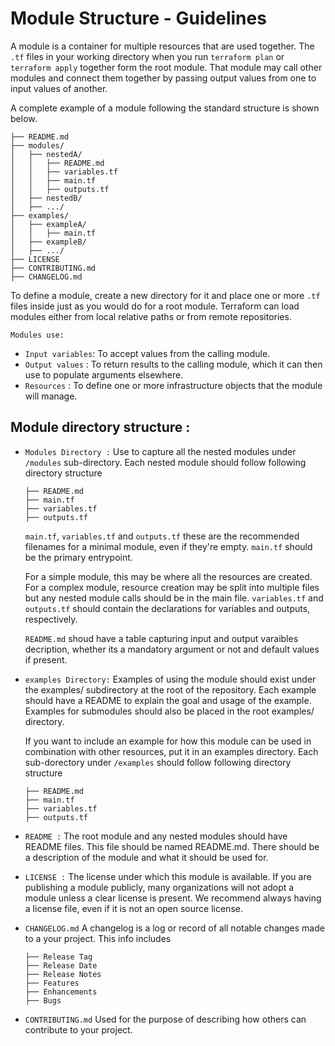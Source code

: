 # Module Structure - Guidelines

A module is a container for multiple resources that are used together. The `.tf` files in your working directory when you run `terraform plan` or `terraform apply` together form the root module. That module may call other modules and connect them together by passing output values from one to input values of another.

A complete example of a module following the standard structure is shown below.

```
├── README.md
├── modules/
│   ├── nestedA/
│   │   ├── README.md
│   │   ├── variables.tf
│   │   ├── main.tf
│   │   ├── outputs.tf
│   ├── nestedB/
│   ├── .../
├── examples/
│   ├── exampleA/
│   │   ├── main.tf
│   ├── exampleB/
│   ├── .../
├── LICENSE
├── CONTRIBUTING.md
├── CHANGELOG.md
```

To define a module, create a new directory for it and place one or more `.tf` files inside just as you would do for a root module. Terraform can load modules either from local relative paths or from remote repositories.

`Modules use:`

* `Input variables`:  To accept values from the calling module.
* `Output values`  :  To return results to the calling module, which it can then use to populate arguments elsewhere.
* `Resources`      :  To define one or more infrastructure objects that the module will manage.

## Module directory structure :

* `Modules Directory :` Use to capture all the nested modules under `/modules` sub-directory. Each nested module should follow following directory structure
  
  ```
  ├── README.md
  ├── main.tf
  ├── variables.tf
  ├── outputs.tf
  
  ```

  `main.tf`, `variables.tf` and `outputs.tf` these are the recommended filenames for a minimal module, even if they're empty. `main.tf` should be the primary entrypoint. 
  
  For a simple module, this may be where all the resources are created. For a complex module, resource creation may be split into multiple files but any nested module calls should be in the main file. `variables.tf` and `outputs.tf` should contain the declarations for variables and outputs, respectively. 
  
  `README.md` shoud have a table capturing input and output varaibles decription, whether its a mandatory argument or not and default values if present.

* `examples Directory:` Examples of using the module should exist under the examples/ subdirectory at the root of the repository. Each example should have a README to explain the goal and usage of the example. Examples for submodules should also be placed in the root examples/ directory.

  If you want to include an example for how this module can be used in combination with other resources, put it in an examples directory. Each sub-dorectory under `/examples` should follow following directory structure
  
  ```
  ├── README.md
  ├── main.tf
  ├── variables.tf
  ├── outputs.tf
  
  ```

* `README :` The root module and any nested modules should have README files. This file should be named README.md. There should be a description of the module and what it should be used for. 

* `LICENSE :` The license under which this module is available. If you are publishing a module publicly, many organizations will not adopt a module unless a clear license is present. We recommend always having a license file, even if it is not an open source license.

* `CHANGELOG.md` A changelog is a log or record of all notable changes made to a your project. This info includes
  
  ```
  ├── Release Tag
  ├── Release Date
  ├── Release Notes
  ├── Features
  ├── Enhancements
  ├── Bugs
  
  ```
  
* `CONTRIBUTING.md` Used for the purpose of describing how others can contribute to your project.
  
